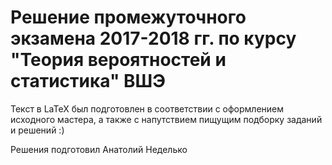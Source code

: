 # Решение промежуточного экзамена 2017-2018 гг. по курсу "Теория вероятностей и статистика" ВШЭ


Текст в LaTeX был подготовлен в соответствии с оформлением исходного мастера, а также с напутствием пищущим подборку заданий и решений :)

Решения подготовил Анатолий Неделько

